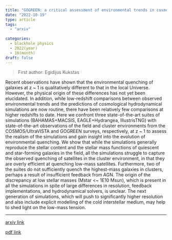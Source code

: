 ```yaml
---
title: "GOGREEN: a critical assessment of environmental trends in cosmological hydrodynamical simulations at z ~ 1"
date: "2022-10-19"
type: article
tags:
  - "arxiv"
  
categories:
  - blackhole physics
  - 2022(year)
  - 10(month)
draft: false
---
```

> First author: Egidijus Kukstas

 Recent observations have shown that the environmental quenching of galaxies
at z ~ 1 is qualitatively different to that in the local Universe. However, the
physical origin of these differences has not yet been elucidated. In addition,
while low-redshift comparisons between observed environmental trends and the
predictions of cosmological hydrodynamical simulations are now routine, there
have been relatively few comparisons at higher redshifts to date. Here we
confront three state-of-the-art suites of simulations (BAHAMAS+MACSIS,
EAGLE+Hydrangea, IllustrisTNG) with state-of-the-art observations of the field
and cluster environments from the COSMOS/UltraVISTA and GOGREEN surveys,
respectively, at z ~ 1 to assess the realism of the simulations and gain
insight into the evolution of environmental quenching. We show that while the
simulations generally reproduce the stellar content and the stellar mass
functions of quiescent and star-forming galaxies in the field, all the
simulations struggle to capture the observed quenching of satellites in the
cluster environment, in that they are overly efficient at quenching low-mass
satellites. Furthermore, two of the suites do not sufficiently quench the
highest-mass galaxies in clusters, perhaps a result of insufficient feedback
from AGN. The origin of the discrepancy at low stellar masses (Mstar <~ 1E10
Msun), which is present in all the simulations in spite of large differences in
resolution, feedback implementations, and hydrodynamical solvers, is unclear.
The next generation of simulations, which will push to significantly higher
resolution and also include explicit modelling of the cold interstellar medium,
may help to shed light on the low-mass tension.

---
[arxiv link](http://arxiv.org/abs/2210.10803v1)

[pdf link](http://arxiv.org/pdf/2210.10803v1)
